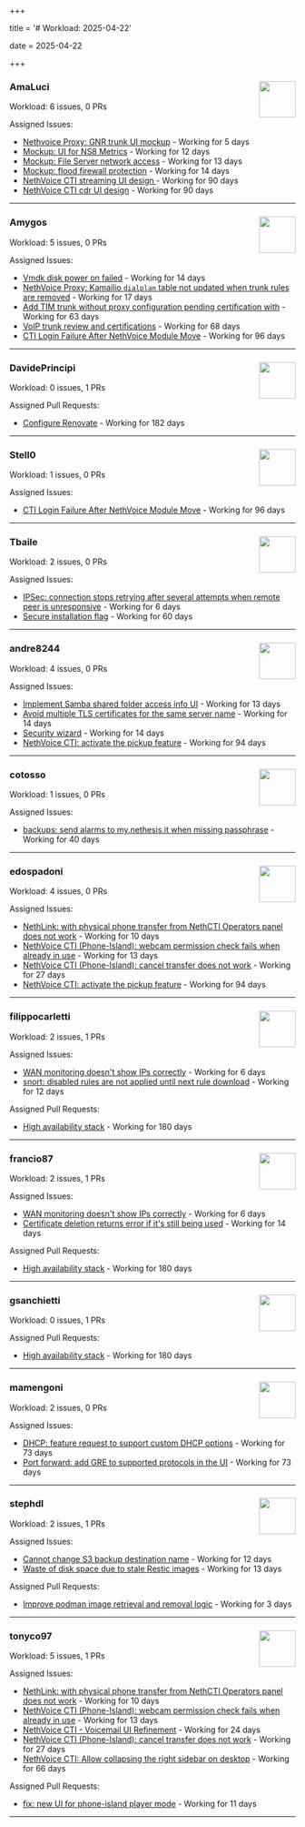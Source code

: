 +++

title = '# Workload: 2025-04-22'

date = 2025-04-22

+++

### AmaLuci <img src='https://avatars.githubusercontent.com/u/166636295?v=4&s=64' width='64' height='64' style='float:right;' /> ###
Workload: 6 issues, 0 PRs


Assigned Issues:
- [Nethvoice Proxy: GNR trunk UI mockup](https://github.com/NethServer/dev/issues/7411) - Working for 5 days
- [Mockup: UI for NS8 Metrics](https://github.com/NethServer/dev/issues/7395) - Working for 12 days
- [Mockup: File Server network access](https://github.com/NethServer/dev/issues/7389) - Working for 13 days
- [Mockup: flood firewall protection](https://github.com/NethServer/nethsecurity/issues/1160) - Working for 14 days
- [NethVoice CTI streaming UI design ](https://github.com/NethServer/dev/issues/7272) - Working for 90 days
- [NethVoice CTI cdr UI design](https://github.com/NethServer/dev/issues/7271) - Working for 90 days
---

### Amygos <img src='https://avatars.githubusercontent.com/u/510232?v=4&s=64' width='64' height='64' style='float:right;' /> ###
Workload: 5 issues, 0 PRs


Assigned Issues:
- [Vmdk disk power on failed](https://github.com/NethServer/dev/issues/7380) - Working for 14 days
- [NethVoice Proxy: Kamailio `dialplan` table not updated when trunk rules are removed](https://github.com/NethServer/dev/issues/7379) - Working for 17 days
- [Add TIM trunk without proxy configuration pending certification with](https://github.com/NethServer/dev/issues/7321) - Working for 63 days
- [VoIP trunk review and certifications](https://github.com/NethServer/dev/issues/7310) - Working for 68 days
- [CTI Login Failure After NethVoice Module Move](https://github.com/NethServer/dev/issues/7258) - Working for 96 days
---

### DavidePrincipi <img src='https://avatars.githubusercontent.com/u/2920838?v=4&s=64' width='64' height='64' style='float:right;' /> ###
Workload: 0 issues, 1 PRs


Assigned Pull Requests:
- [Configure Renovate](https://github.com/NethServer/ns8-passbolt/pull/1) - Working for 182 days
---

### Stell0 <img src='https://avatars.githubusercontent.com/u/4547897?v=4&s=64' width='64' height='64' style='float:right;' /> ###
Workload: 1 issues, 0 PRs


Assigned Issues:
- [CTI Login Failure After NethVoice Module Move](https://github.com/NethServer/dev/issues/7258) - Working for 96 days
---

### Tbaile <img src='https://avatars.githubusercontent.com/u/8052641?v=4&s=64' width='64' height='64' style='float:right;' /> ###
Workload: 2 issues, 0 PRs


Assigned Issues:
- [IPSec: connection stops retrying after several attempts when remote peer is unresponsive](https://github.com/NethServer/nethsecurity/issues/1179) - Working for 6 days
- [Secure installation flag](https://github.com/NethServer/nethsecurity/issues/1088) - Working for 60 days
---

### andre8244 <img src='https://avatars.githubusercontent.com/u/4612169?v=4&s=64' width='64' height='64' style='float:right;' /> ###
Workload: 4 issues, 0 PRs


Assigned Issues:
- [Implement Samba shared folder access info UI](https://github.com/NethServer/dev/issues/7394) - Working for 13 days
- [Avoid multiple TLS certificates for the same server name](https://github.com/NethServer/dev/issues/7383) - Working for 14 days
- [Security wizard](https://github.com/NethServer/nethsecurity/issues/1157) - Working for 14 days
- [NethVoice CTI: activate the pickup feature](https://github.com/NethServer/dev/issues/7262) - Working for 94 days
---

### cotosso <img src='https://avatars.githubusercontent.com/u/7226896?v=4&s=64' width='64' height='64' style='float:right;' /> ###
Workload: 1 issues, 0 PRs


Assigned Issues:
- [backups: send alarms to my.nethesis.it when missing passphrase](https://github.com/NethServer/nethsecurity/issues/1119) - Working for 40 days
---

### edospadoni <img src='https://avatars.githubusercontent.com/u/6152486?v=4&s=64' width='64' height='64' style='float:right;' /> ###
Workload: 4 issues, 0 PRs


Assigned Issues:
- [NethLink: with physical phone transfer from NethCTI Operators panel does not work](https://github.com/NethServer/dev/issues/7403) - Working for 10 days
- [NethVoice CTI (Phone-Island): webcam permission check fails when already in use](https://github.com/NethServer/dev/issues/7393) - Working for 13 days
- [NethVoice CTI (Phone-Island): cancel transfer does not work](https://github.com/NethServer/dev/issues/7358) - Working for 27 days
- [NethVoice CTI: activate the pickup feature](https://github.com/NethServer/dev/issues/7262) - Working for 94 days
---

### filippocarletti <img src='https://avatars.githubusercontent.com/u/106798?v=4&s=64' width='64' height='64' style='float:right;' /> ###
Workload: 2 issues, 1 PRs


Assigned Issues:
- [WAN monitoring doesn't show IPs correctly](https://github.com/NethServer/nethsecurity/issues/1175) - Working for 6 days
- [snort: disabled rules are not applied until next rule download](https://github.com/NethServer/nethsecurity/issues/1165) - Working for 12 days

Assigned Pull Requests:
- [High availability stack](https://github.com/NethServer/nethsecurity/pull/871) - Working for 180 days
---

### francio87 <img src='https://avatars.githubusercontent.com/u/42090061?v=4&s=64' width='64' height='64' style='float:right;' /> ###
Workload: 2 issues, 1 PRs


Assigned Issues:
- [WAN monitoring doesn't show IPs correctly](https://github.com/NethServer/nethsecurity/issues/1175) - Working for 6 days
- [Certificate deletion returns error if it's still being used](https://github.com/NethServer/nethsecurity/issues/1156) - Working for 14 days

Assigned Pull Requests:
- [High availability stack](https://github.com/NethServer/nethsecurity/pull/871) - Working for 180 days
---

### gsanchietti <img src='https://avatars.githubusercontent.com/u/804596?v=4&s=64' width='64' height='64' style='float:right;' /> ###
Workload: 0 issues, 1 PRs


Assigned Pull Requests:
- [High availability stack](https://github.com/NethServer/nethsecurity/pull/871) - Working for 180 days
---

### mamengoni <img src='https://avatars.githubusercontent.com/u/11334228?v=4&s=64' width='64' height='64' style='float:right;' /> ###
Workload: 2 issues, 0 PRs


Assigned Issues:
- [DHCP: feature request to support custom DHCP options](https://github.com/NethServer/nethsecurity/issues/1070) - Working for 73 days
- [Port forward: add GRE to supported protocols in the UI](https://github.com/NethServer/nethsecurity/issues/1069) - Working for 73 days
---

### stephdl <img src='https://avatars.githubusercontent.com/u/3164851?v=4&s=64' width='64' height='64' style='float:right;' /> ###
Workload: 2 issues, 1 PRs


Assigned Issues:
- [Cannot change S3 backup destination name](https://github.com/NethServer/dev/issues/7397) - Working for 12 days
- [Waste of disk space due to stale Restic images](https://github.com/NethServer/dev/issues/7391) - Working for 13 days

Assigned Pull Requests:
- [Improve podman image retrieval and removal logic](https://github.com/NethServer/ns8-core/pull/867) - Working for 3 days
---

### tonyco97 <img src='https://avatars.githubusercontent.com/u/36625268?v=4&s=64' width='64' height='64' style='float:right;' /> ###
Workload: 5 issues, 1 PRs


Assigned Issues:
- [NethLink: with physical phone transfer from NethCTI Operators panel does not work](https://github.com/NethServer/dev/issues/7403) - Working for 10 days
- [NethVoice CTI (Phone-Island): webcam permission check fails when already in use](https://github.com/NethServer/dev/issues/7393) - Working for 13 days
- [NethVoice CTI - Voicemail UI Refinement](https://github.com/NethServer/dev/issues/7368) - Working for 24 days
- [NethVoice CTI (Phone-Island): cancel transfer does not work](https://github.com/NethServer/dev/issues/7358) - Working for 27 days
- [NethVoice CTI: Allow collapsing the right sidebar on desktop](https://github.com/NethServer/dev/issues/7317) - Working for 66 days

Assigned Pull Requests:
- [fix: new UI for phone-island player mode](https://github.com/nethesis/phone-island/pull/93) - Working for 11 days
---

